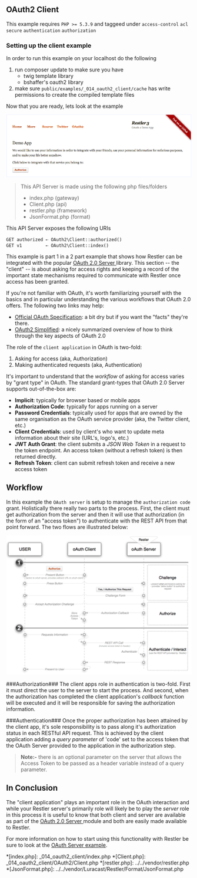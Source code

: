 ## OAuth2 Client 

 This example requires `PHP >= 5.3.9` and taggeed under `access-control` `acl` `secure` `authentication` `authorization`


### Setting up the client example

In order to run this example on your localhost do the following

1. run composer update to make sure you have
    - twig template library
    - bshaffer's oauth2 library
2. make sure `public/examples/_014_oauth2_client/cache` has write permissions to create the compiled template files

Now that you are ready, lets look at the example

[![OAuth 2 Client](../resources/OAuth2Client.png)](./)

> This API Server is made using the following php files/folders
> 
> * index.php      (gateway)
> * Client.php      (api)
> * restler.php      (framework)
> * JsonFormat.php      (format)

This API Server exposes the following URIs

    GET authorized ⇠ OAuth2\Client::authorized()
    GET v1         ⇠ OAuth2\Client::index()


This example is part 1 in a 2 part example that shows how Restler can
be integrated with the popular [OAuth 2.0 Server ](http://bshaffer.github.io/oauth2-server-php-docs/)
library. This section -- the "client" -- is about asking for access rights and keeping a record of the
important state mechanisms required to communicate with Restler once access has been granted. 

If you're not familiar with OAuth, it's worth familiarizing yourself with the 
basics and in particular understanding the various workflows that OAuth 2.0 offers. 
The following two links may help:

- [Official OAuth Specification](http://tools.ietf.org/html/draft-ietf-oauth-v2): 
a bit dry but if you want the "facts" they're there.
- [OAuth2 Simplified](http://aaronparecki.com/articles/2012/07/29/1/oauth2-simplified): 
a nicely summarized overview of how to think through the key aspects of OAuth 2.0

The role of the `client application` in OAuth is two-fold:

1. Asking for access (aka, Authorization)
2. Making authenticated requests (aka, Authentication)

It's important to understand that the *workflow* of asking for access varies by "grant type" in OAuth.
The standard grant-types that OAuth 2.0 Server  supports out-of-the-box are:

- **Implicit**: typically for browser based or mobile apps
- **Authorization Code**: typically for apps running on a server
- **Password Credentials**: typically used for apps that are owned by the same organisation as the OAuth service provider (aka, the Twitter client, etc.)
- **Client Credentials**: used by client's who want to update meta information about their site (URL's, logo's, etc.)
- **JWT Auth Grant**: the client submits a *JSON Web Token* in a request to the token endpoint. An access token (without a refresh token) is then returned directly.
- **Refresh Token**: client can submit refresh token and receive a new access token

## Workflow ##
In this example the `OAuth server` is setup to manage the `authorization code` grant. Holistically
there really two parts to the process. First, the client must get authorization from the server and then
it will use that authorization (in the form of an "access token") to authenticate with the REST API from 
that point forward. The two flows are illustrated below:

[![Authorization Code Flow](../resources/auth-code-workflow-thumb.png)](../resources/auth-code-workflow.png)

###Authorization###
The client apps role in authentication is two-fold. First it must direct the user to the server to start 
the process. And second, when the authorization has completed the client application's *callback* function will be executed
and it will be responsible for saving the authorization information. 

###Authentication###
Once the proper authorization has been attained by the client app, it's sole responsibility is to pass along it's 
authorization status in each RESTful API request. This is achieved by the client application adding a *query parameter* of 
'code' set to the access token that the OAuth Server provided to the application in the authorization step. 

> **Note:-**
> there is an optional parameter on the server that allows the Access Token to be passed as a header variable instead of a
> query parameter.

## In Conclusion ##
The "client application" plays an important role in the OAuth interaction and while your Restler server's primarily role will
likely be to play the *server* role in this process it is useful to know that both client and server are available as part of
the [OAuth 2.0 Server ](http://bshaffer.github.io/oauth2-server-php-docs/) module and both are easily made available to Restler. 

For more information on how to start using this functionality with Restler be sure to look at the [OAuth Server example](../_015_oauth2_server/index.php).





*[index.php]: _014_oauth2_client/index.php
*[Client.php]: _014_oauth2_client/OAuth2/Client.php
*[restler.php]: ../../vendor/restler.php
*[JsonFormat.php]: ../../vendor/Luracast/Restler/Format/JsonFormat.php

